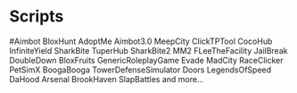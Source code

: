 # Scripts

#Aimbot
BloxHunt
AdoptMe
Aimbot3.0
MeepCity
ClickTPTool
CocoHub
InfiniteYield
SharkBite
TuperHub
SharkBite2
MM2
FLeeTheFacility
JailBreak
DoubleDown
BloxFruits
GenericRoleplayGame
Evade
MadCity
RaceClicker
PetSimX
BoogaBooga
TowerDefenseSimulator
Doors
LegendsOfSpeed
DaHood
Arsenal
BrookHaven
SlapBattles
and more...
